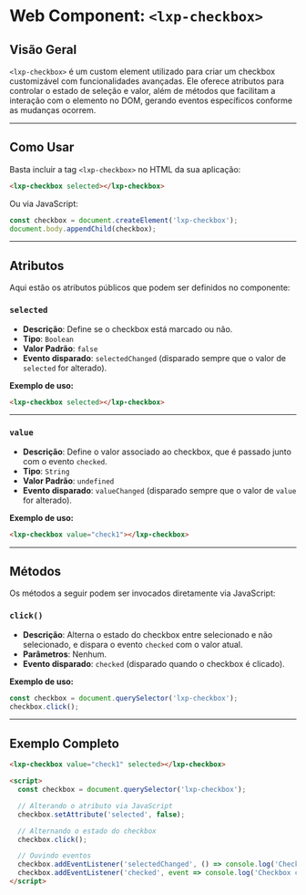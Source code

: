 # Web Component: `<lxp-checkbox>`

## Visão Geral
`<lxp-checkbox>` é um custom element utilizado para criar um checkbox customizável com funcionalidades avançadas. Ele oferece atributos para controlar o estado de seleção e valor, além de métodos que facilitam a interação com o elemento no DOM, gerando eventos específicos conforme as mudanças ocorrem.

---

## Como Usar

Basta incluir a tag `<lxp-checkbox>` no HTML da sua aplicação:

```html
<lxp-checkbox selected></lxp-checkbox>
```

Ou via JavaScript:

```javascript
const checkbox = document.createElement('lxp-checkbox');
document.body.appendChild(checkbox);
```

---

## Atributos

Aqui estão os atributos públicos que podem ser definidos no componente:

### `selected`
- **Descrição**: Define se o checkbox está marcado ou não.  
- **Tipo**: `Boolean`  
- **Valor Padrão**: `false`  
- **Evento disparado**: `selectedChanged` (disparado sempre que o valor de `selected` for alterado).  

**Exemplo de uso:**

```html
<lxp-checkbox selected></lxp-checkbox>
```

---

### `value`
- **Descrição**: Define o valor associado ao checkbox, que é passado junto com o evento `checked`.  
- **Tipo**: `String`  
- **Valor Padrão**: `undefined`  
- **Evento disparado**: `valueChanged` (disparado sempre que o valor de `value` for alterado).  

**Exemplo de uso:**

```html
<lxp-checkbox value="check1"></lxp-checkbox>
```

---

## Métodos

Os métodos a seguir podem ser invocados diretamente via JavaScript:

### `click()`
- **Descrição**: Alterna o estado do checkbox entre selecionado e não selecionado, e dispara o evento `checked` com o valor atual.  
- **Parâmetros**: Nenhum.  
- **Evento disparado**: `checked` (disparado quando o checkbox é clicado).  

**Exemplo de uso:**

```javascript
const checkbox = document.querySelector('lxp-checkbox');
checkbox.click();
```

---

## Exemplo Completo

```html
<lxp-checkbox value="check1" selected></lxp-checkbox>

<script>
  const checkbox = document.querySelector('lxp-checkbox');

  // Alterando o atributo via JavaScript
  checkbox.setAttribute('selected', false);

  // Alternando o estado do checkbox
  checkbox.click();

  // Ouvindo eventos
  checkbox.addEventListener('selectedChanged', () => console.log('Checkbox selecionado alterado!'));
  checkbox.addEventListener('checked', event => console.log('Checkbox clicado!', event.detail));
</script>
```
